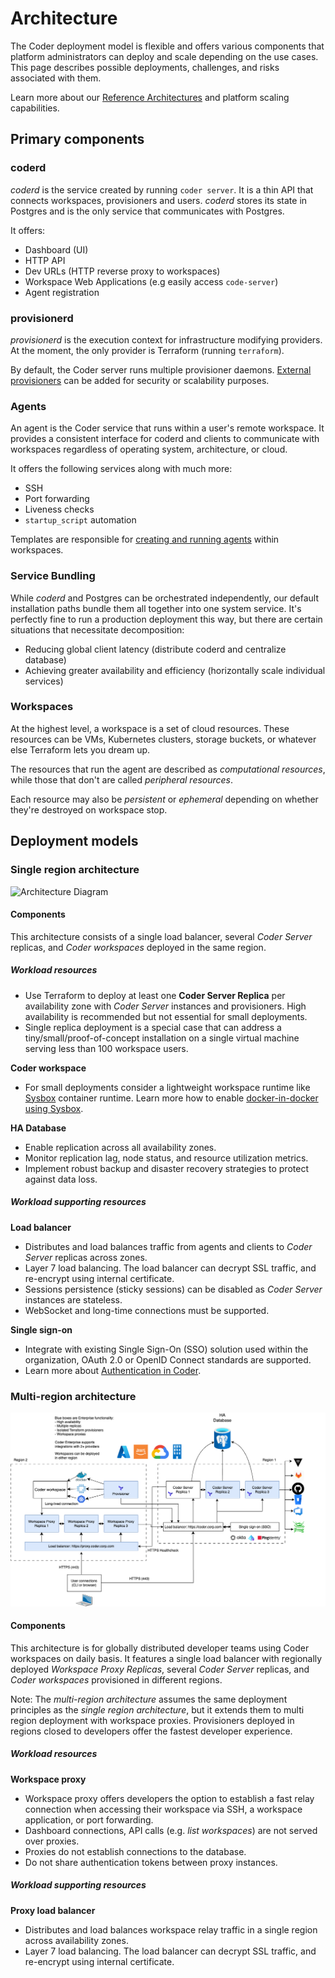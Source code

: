 # Architecture

The Coder deployment model is flexible and offers various components that
platform administrators can deploy and scale depending on the use cases. This
page describes possible deployments, challenges, and risks associated with them.

Learn more about our [Reference Architectures](../admin/architectures/index.md)
and platform scaling capabilities.

## Primary components

### coderd

_coderd_ is the service created by running `coder server`. It is a thin API that
connects workspaces, provisioners and users. _coderd_ stores its state in
Postgres and is the only service that communicates with Postgres.

It offers:

- Dashboard (UI)
- HTTP API
- Dev URLs (HTTP reverse proxy to workspaces)
- Workspace Web Applications (e.g easily access `code-server`)
- Agent registration

### provisionerd

_provisionerd_ is the execution context for infrastructure modifying providers.
At the moment, the only provider is Terraform (running `terraform`).

By default, the Coder server runs multiple provisioner daemons.
[External provisioners](../admin/provisioners.md) can be added for security or
scalability purposes.

### Agents

An agent is the Coder service that runs within a user's remote workspace. It
provides a consistent interface for coderd and clients to communicate with
workspaces regardless of operating system, architecture, or cloud.

It offers the following services along with much more:

- SSH
- Port forwarding
- Liveness checks
- `startup_script` automation

Templates are responsible for
[creating and running agents](../templates/index.md#coder-agent) within
workspaces.

### Service Bundling

While _coderd_ and Postgres can be orchestrated independently, our default
installation paths bundle them all together into one system service. It's
perfectly fine to run a production deployment this way, but there are certain
situations that necessitate decomposition:

- Reducing global client latency (distribute coderd and centralize database)
- Achieving greater availability and efficiency (horizontally scale individual
  services)

### Workspaces

At the highest level, a workspace is a set of cloud resources. These resources
can be VMs, Kubernetes clusters, storage buckets, or whatever else Terraform
lets you dream up.

The resources that run the agent are described as _computational resources_,
while those that don't are called _peripheral resources_.

Each resource may also be _persistent_ or _ephemeral_ depending on whether
they're destroyed on workspace stop.

## Deployment models

### Single region architecture

![Architecture Diagram](../images/architecture-single-region.png)

#### Components

This architecture consists of a single load balancer, several _Coder Server_
replicas, and _Coder workspaces_ deployed in the same region.

##### Workload resources

- Use Terraform to deploy at least one **Coder Server Replica** per availability
  zone with _Coder Server_ instances and provisioners. High availability is
  recommended but not essential for small deployments.
- Single replica deployment is a special case that can address a
  tiny/small/proof-of-concept installation on a single virtual machine serving
  less than 100 workspace users.

**Coder workspace**

- For small deployments consider a lightweight workspace runtime like
  [Sysbox](https://github.com/nestybox/sysbox) container runtime. Learn more how
  to enable
  [docker-in-docker using Sysbox](https://asciinema.org/a/kkTmOxl8DhEZiM2fLZNFlYzbo?speed=2).

**HA Database**

- Enable replication across all availability zones.
- Monitor replication lag, node status, and resource utilization metrics.
- Implement robust backup and disaster recovery strategies to protect against
  data loss.

##### Workload supporting resources

**Load balancer**

- Distributes and load balances traffic from agents and clients to _Coder
  Server_ replicas across zones.
- Layer 7 load balancing. The load balancer can decrypt SSL traffic, and
  re-encrypt using internal certificate.
- Sessions persistence (sticky sessions) can be disabled as _Coder Server_
  instances are stateless.
- WebSocket and long-time connections must be supported.

**Single sign-on**

- Integrate with existing Single Sign-On (SSO) solution used within the
  organization, OAuth 2.0 or OpenID Connect standards are supported.
- Learn more about [Authentication in Coder](../admin/auth.md).

### Multi-region architecture

![Architecture Diagram](../images/architecture-multi-region.png)

#### Components

This architecture is for globally distributed developer teams using Coder
workspaces on daily basis. It features a single load balancer with regionally
deployed _Workspace Proxy Replicas_, several _Coder Server_ replicas, and _Coder
workspaces_ provisioned in different regions.

Note: The _multi-region architecture_ assumes the same deployment principles as
the _single region architecture_, but it extends them to multi region deployment
with workspace proxies. Provisioners deployed in regions closed to developers
offer the fastest developer experience.

##### Workload resources

**Workspace proxy**

- Workspace proxy offers developers the option to establish a fast relay
  connection when accessing their workspace via SSH, a workspace application, or
  port forwarding.
- Dashboard connections, API calls (e.g. _list workspaces_) are not served over
  proxies.
- Proxies do not establish connections to the database.
- Do not share authentication tokens between proxy instances.

##### Workload supporting resources

**Proxy load balancer**

- Distributes and load balances workspace relay traffic in a single region
  across availability zones.
- Layer 7 load balancing. The load balancer can decrypt SSL traffic, and
  re-encrypt using internal certificate.
